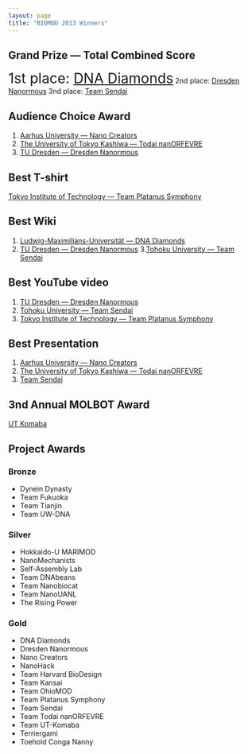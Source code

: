 ```yaml
---
layout: page
title: "BIOMOD 2013 Winners"
---
```


## Grand Prize — Total Combined Score

<font style="font-size:200%;">1st place: <a href="http://openwetware.org/wiki/Biomod/2013/LMU">DNA Diamonds</a></font>
2nd place: <a href="http://openwetware.org/wiki/Biomod/2013/Dresden">Dresden Nanormous</a>
3nd place: <a href="http://openwetware.org/wiki/Biomod/2013/Sendai">Team Sendai</a>

## Audience Choice Award

1. <a href="http://openwetware.org/wiki/Biomod/2013/Aarhus">Aarhus University — Nano Creators</a>
2. <a href="http://openwetware.org/wiki/Biomod/2013/Todai">The University of Tokyo Kashiwa — Todai nanORFEVRE</a>
3. <a href="http://openwetware.org/wiki/Biomod/2013/Dresden">TU Dresden — Dresden Nanormous</a><br>



## Best T-shirt

<a href="http://openwetware.org/wiki/Biomod/2013/Titech">Tokyo Institute of Technology — Team Platanus Symphony</a><br>



## Best Wiki

1. <a href="http://openwetware.org/wiki/Biomod/2013/LMU">Ludwig-Maximilians-Universität — DNA Diamonds</a>
2. <a href="http://openwetware.org/wiki/Biomod/2013/Dresden">TU Dresden — Dresden Nanormous</a>
3.<a href="http://openwetware.org/wiki/Biomod/2013/Sendai">Tohoku University — Team Sendai</a><br>



## Best YouTube video

1. <a href="http://openwetware.org/wiki/Biomod/2013/Dresden">TU Dresden — Dresden Nanormous</a>
2. <a href="http://openwetware.org/wiki/Biomod/2013/Sendai">Tohoku University — Team Sendai</a>
3. <a href="http://openwetware.org/wiki/Biomod/2013/Titech">Tokyo Institute of Technology — Team Platanus Symphony</a><br>


## Best Presentation

1. <a href="http://openwetware.org/wiki/Biomod/2013/Aarhus">Aarhus University — Nano Creators</a>
2. <a href="http://openwetware.org/wiki/Biomod/2013/Todai">The University of Tokyo Kashiwa — Todai nanORFEVRE</a>
3. <a href="http://openwetware.org/wiki/Biomod/2013/Sendai">Team Sendai</a><br>


## 3nd Annual MOLBOT Award

<a href="http://openwetware.org/wiki/Biomod/2013/Komaba">UT Komaba</a><br>


## Project Awards


### Bronze

- Dynein Dynasty
- Team Fukuoka
- Team Tianjin
- Team UW-DNA<br>

### Silver

- Hokkaido-U MARIMOD
- NanoMechanists
- Self-Assembly Lab
- Team DNAbeans
- Team Nanobiocat
- Team NanoUANL
- The Rising Power<br>

### Gold

- DNA Diamonds
- Dresden Nanormous
- Nano Creators
- NanoHack
- Team Harvard BioDesign
- Team Kansai
- Team OhioMOD
- Team Platanus Symphony
- Team Sendai
- Team Todai nanORFEVRE
- Team UT-Komaba
- Terriergami
- Toehold Conga Nanny